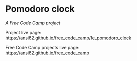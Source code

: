 # Pomodoro clock_A Free Code Camp project_Project live page: <https://ansi62.github.io/free_code_camp/fe_pomodoro_clock>Free Code Camp projects live page: <https://ansi62.github.io/free_code_camp>